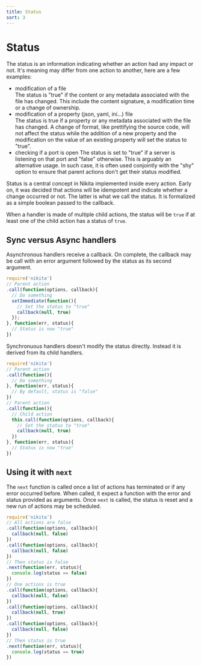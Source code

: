 ```yaml
---
title: Status
sort: 3
---
```


# Status

The status is an information indicating whether an action had any impact or not. It's meaning may differ from one action to another, here are a few examples:

- modification of a file   
  The status is "true" if the content or any metadata associated with the file has changed. This include the content signature, a modification time or a change of ownership.
- modification of a property (json, yaml, ini...) file   
  The status is true if a property or any metadata associated with the file has changed. A change of format, like prettifying the source code, will not affect the status while the addition of a new property and the modification on the value of an existing property will set the status to "true".
- checking if a port is open
  The status is set to "true" if a server is listening on that port and "false" otherwise. This is arguably an alternative usage. In such case, it is often used conjointly with the "shy" option to ensure that parent actions don't get their status modified.

Status is a central concept in Nikita implemented inside every action. Early on, it was decided that actions will be idempotent and indicate whether a change occurred or not. The latter is what we call the status. It is formalized as a simple boolean passed to the callback.

When a handler is made of multiple child actions, the status will be `true` if at least one of the child action has a status of `true`.

## Sync versus Async handlers

Asynchronous handlers receive a callback. On complete, the callback may be call with an error argument followed by the status as its second argument.

```javascript
require('nikita')
// Parent action
.call(function(options, callback){
  // Do something
  setImmediate(function(){
    // Set the status to "true"
    callback(null, true)
  });
}, function(err, status){
  // Status is now "true"
})
```
Synchronuous handlers doesn't modify the status directly. Instead it is derived from its child handlers.

```javascript
require('nikita')
// Parent action
.call(function(){
  // Do something
}, function(err, status){
  // By default, status is "false"
})
// Parent action
.call(function(){
  // Child action
  this.call(function(options, callback){
    // Set the status to "true"
    callback(null, true)
  })
}, function(err, status){
  // Status is now "true"
})
```

## Using it with `next`

The `next` function is called once a list of actions has terminated or if any error occurred before. When called, it expect a function with the error and status provided as arguments. Once `next` is called, the status is reset and a new run of actions may be scheduled.

```js
require('nikita')
// All actions are false
.call(function(options, callback){
  callback(null, false)
})
.call(function(options, callback){
  callback(null, false)
})
// Then status is false
.next(function(err, status){
  console.log(status == false)
})
// One actions is true
.call(function(options, callback){
  callback(null, false)
})
.call(function(options, callback){
  callback(null, true)
})
.call(function(options, callback){
  callback(null, false)
})
// Then status is true
.next(function(err, status){
  console.log(status == true)
})
```

